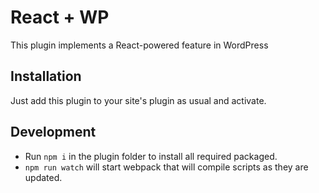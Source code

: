 # React + WP

This plugin implements a React-powered feature in WordPress

## Installation

Just add this plugin to your site's plugin as usual and activate.

## Development

- Run `npm i` in the plugin folder to install all required packaged.
- `npm run watch` will start webpack that will compile scripts as they are updated.
